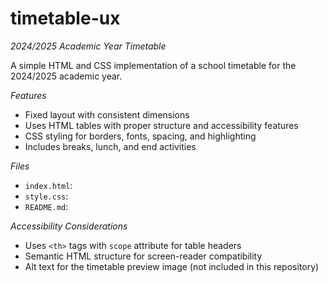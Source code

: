 # timetable-ux
*2024/2025 Academic Year Timetable*

A simple HTML and CSS implementation of a school timetable for the 2024/2025 academic year.

*Features*

- Fixed layout with consistent dimensions
- Uses HTML tables with proper structure and accessibility features
- CSS styling for borders, fonts, spacing, and highlighting
- Includes breaks, lunch, and end activities

*Files*

- `index.html`:
- `style.css`:
- `README.md`:

*Accessibility Considerations*

- Uses `<th>` tags with `scope` attribute for table headers
- Semantic HTML structure for screen-reader compatibility
- Alt text for the timetable preview image (not included in this repository)
